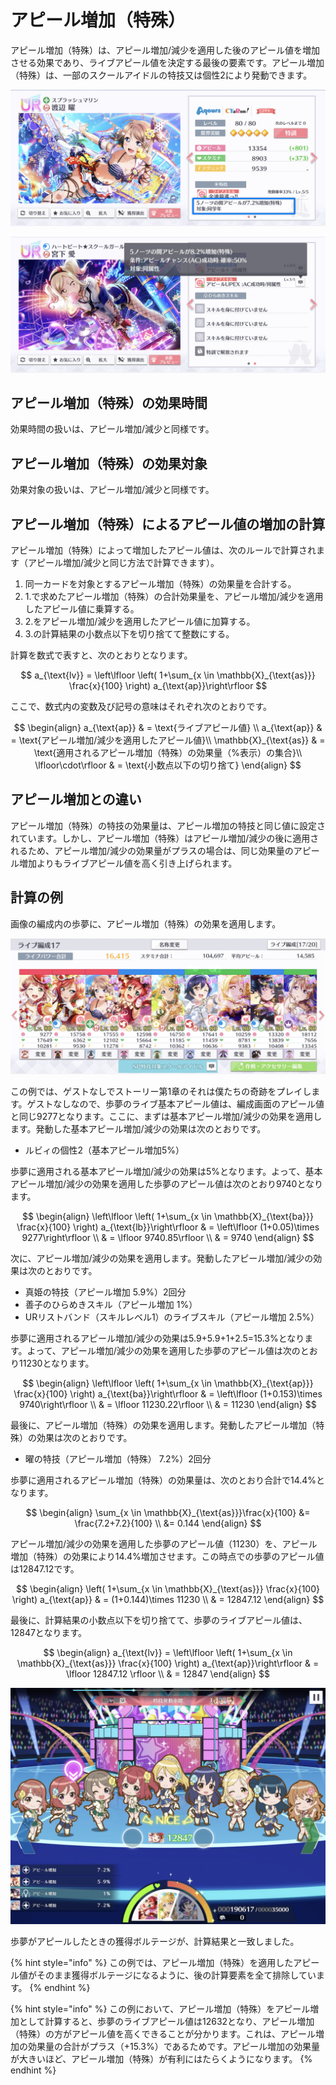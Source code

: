# アピール増加（特殊）

アピール増加（特殊）は、アピール増加/減少を適用した後のアピール値を増加させる効果であり、ライブアピール値を決定する最後の要素です。アピール増加（特殊）は、一部のスクールアイドルの特技又は個性2により発動できます。

![&#x30A2;&#x30D4;&#x30FC;&#x30EB;&#x5897;&#x52A0;&#xFF08;&#x7279;&#x6B8A;&#xFF09;&#x306E;&#x7279;&#x6280;](../../.gitbook/assets/fig1-2-4a_appeal_increase_special_skill.jpg)

![&#x30A2;&#x30D4;&#x30FC;&#x30EB;&#x5897;&#x52A0;&#xFF08;&#x7279;&#x6B8A;&#xFF09;&#x306E;&#x500B;&#x6027;2](../../.gitbook/assets/fig1-2-4d_appeal_increase_special_individuality.jpg)

## アピール増加（特殊）の効果時間

効果時間の扱いは、アピール増加/減少と同様です。

## アピール増加（特殊）の効果対象

効果対象の扱いは、アピール増加/減少と同様です。

## アピール増加（特殊）によるアピール値の増加の計算

アピール増加（特殊）によって増加したアピール値は、次のルールで計算されます（アピール増加/減少と同じ方法で計算できます）。

1. 同一カードを対象とするアピール増加（特殊）の効果量を合計する。
2. 1.で求めたアピール増加（特殊）の合計効果量を、アピール増加/減少を適用したアピール値に乗算する。
3. 2.をアピール増加/減少を適用したアピール値に加算する。
4. 3.の計算結果の小数点以下を切り捨てて整数にする。

計算を数式で表すと、次のとおりとなります。

$$
a_{\text{lv}} = \left\lfloor \left( 1+\sum_{x \in \mathbb{X}_{\text{as}}} \frac{x}{100} \right) a_{\text{ap}}\right\rfloor
$$

ここで、数式内の変数及び記号の意味はそれぞれ次のとおりです。

$$
\begin{align}
  a_{\text{ap}} & = \text{ライブアピール値} \\
  a_{\text{ap}} & = \text{アピール増加/減少を適用したアピール値}\\
  \mathbb{X}_{\text{as}} & = \text{適用されるアピール増加（特殊）の効果量（%表示）の集合}\\
  \lfloor\cdot\rfloor & = \text{小数点以下の切り捨て}
\end{align}
$$

## アピール増加との違い

アピール増加（特殊）の特技の効果量は、アピール増加の特技と同じ値に設定されています。しかし、アピール増加（特殊）はアピール増加/減少の後に適用されるため、アピール増加/減少の効果量がプラスの場合は、同じ効果量のアピール増加よりもライブアピール値を高く引き上げられます。

## 計算の例

画像の編成内の歩夢に、アピール増加（特殊）の効果を適用します。

![](../../.gitbook/assets/fig1-2-4b_appeal_increase_special_calc_1.jpg)

この例では、ゲストなしでストーリー第1章のそれは僕たちの奇跡をプレイします。ゲストなしなので、歩夢のライブ基本アピール値は、編成画面のアピール値と同じ9277となります。ここに、まずは基本アピール増加/減少の効果を適用します。発動した基本アピール増加/減少の効果は次のとおりです。

* ルビィの個性2（基本アピール増加5%）

歩夢に適用される基本アピール増加/減少の効果は5%となります。よって、基本アピール増加/減少の効果を適用した歩夢のアピール値は次のとおり9740となります。

$$
\begin{align} 
\left\lfloor \left( 1+\sum_{x \in \mathbb{X}_{\text{ba}}} \frac{x}{100} \right) a_{\text{lb}}\right\rfloor & = \left\lfloor  (1+0.05)\times 9277\right\rfloor \\
 & = \lfloor 9740.85\rfloor \\
  & = 9740
\end{align}
$$

次に、アピール増加/減少の効果を適用します。発動したアピール増加/減少の効果は次のとおりです。

* 真姫の特技（アピール増加 5.9%）2回分
* 善子のひらめきスキル（アピール増加 1%）
* URリストバンド（スキルレベル1）のライブスキル（アピール増加 2.5%）

歩夢に適用されるアピール増加/減少の効果は5.9+5.9+1+2.5=15.3%となります。よって、アピール増加/減少の効果を適用した歩夢のアピール値は次のとおり11230となります。

$$
\begin{align} 
\left\lfloor \left( 1+\sum_{x \in \mathbb{X}_{\text{ap}}} \frac{x}{100} \right) a_{\text{ba}}\right\rfloor & = \left\lfloor  (1+0.153)\times 9740\right\rfloor \\
 & = \lfloor 11230.22\rfloor \\
  & = 11230
\end{align}
$$

最後に、アピール増加（特殊）の効果を適用します。発動したアピール増加（特殊）の効果は次のとおりです。

* 曜の特技（アピール増加（特殊） 7.2%）2回分

歩夢に適用されるアピール増加（特殊）の効果量は、次のとおり合計で14.4%となります。

$$
\begin{align}
\sum_{x \in \mathbb{X}_{\text{as}}}\frac{x}{100} &= \frac{7.2+7.2}{100} \\
 &= 0.144
\end{align}
$$

アピール増加/減少の効果を適用した歩夢のアピール値（11230）を、アピール増加（特殊）の効果により14.4%増加させます。この時点での歩夢のアピール値は12847.12です。

$$
\begin{align} 
\left( 1+\sum_{x \in \mathbb{X}_{\text{as}}} \frac{x}{100} \right) a_{\text{ap}} & = (1+0.144)\times 11230 \\
 & = 12847.12
\end{align}
$$

最後に、計算結果の小数点以下を切り捨てて、歩夢のライブアピール値は、12847となります。

$$
\begin{align} 
a_{\text{lv}} = \left\lfloor \left( 1+\sum_{x \in \mathbb{X}_{\text{as}}} \frac{x}{100} \right) a_{\text{ap}}\right\rfloor & = \lfloor 12847.12 \rfloor \\
 & = 12847
\end{align}
$$

![](../../.gitbook/assets/fig1-2-4c_appeal_increase_special_calc_2.jpg)

歩夢がアピールしたときの獲得ボルテージが、計算結果と一致しました。

{% hint style="info" %}
この例では、アピール増加（特殊）を適用したアピール値がそのまま獲得ボルテージになるように、後の計算要素を全て排除しています。
{% endhint %}

{% hint style="info" %}
この例において、アピール増加（特殊）をアピール増加として計算すると、歩夢のライブアピール値は12632となり、アピール増加（特殊）の方がアピール値を高くできることが分かります。これは、アピール増加の効果量の合計がプラス（+15.3%）であるためです。アピール増加の効果量が大きいほど、アピール増加（特殊）が有利にはたらくようになります。
{% endhint %}

